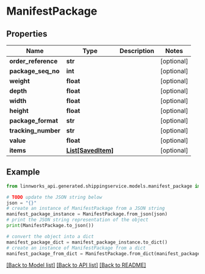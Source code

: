 # ManifestPackage


## Properties

Name | Type | Description | Notes
------------ | ------------- | ------------- | -------------
**order_reference** | **str** |  | [optional] 
**package_seq_no** | **int** |  | [optional] 
**weight** | **float** |  | [optional] 
**depth** | **float** |  | [optional] 
**width** | **float** |  | [optional] 
**height** | **float** |  | [optional] 
**package_format** | **str** |  | [optional] 
**tracking_number** | **str** |  | [optional] 
**value** | **float** |  | [optional] 
**items** | [**List[SavedItem]**](SavedItem.md) |  | [optional] 

## Example

```python
from linnworks_api.generated.shippingservice.models.manifest_package import ManifestPackage

# TODO update the JSON string below
json = "{}"
# create an instance of ManifestPackage from a JSON string
manifest_package_instance = ManifestPackage.from_json(json)
# print the JSON string representation of the object
print(ManifestPackage.to_json())

# convert the object into a dict
manifest_package_dict = manifest_package_instance.to_dict()
# create an instance of ManifestPackage from a dict
manifest_package_from_dict = ManifestPackage.from_dict(manifest_package_dict)
```
[[Back to Model list]](../README.md#documentation-for-models) [[Back to API list]](../README.md#documentation-for-api-endpoints) [[Back to README]](../README.md)


